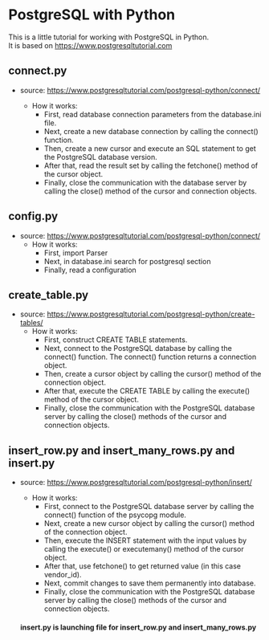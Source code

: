 # PostgreSQL with Python
This is a little tutorial for working with PostgreSQL in Python. \
It is based on https://www.postgresqltutorial.com 

## connect.py
 - source: https://www.postgresqltutorial.com/postgresql-python/connect/ 
    
   - How it works:
     - First, read database connection parameters from the database.ini file. 
     - Next, create a new database connection by calling the connect() function. 
     - Then, create a new cursor and execute an SQL statement to get the PostgreSQL database version. 
     - After that, read the result set by calling the  fetchone() method of the cursor object. 
     - Finally, close the communication with the database server by calling the close() method of the cursor and connection objects.

## config.py
 - source: https://www.postgresqltutorial.com/postgresql-python/connect/ 
   - How it works:
     - First, import Parser
     - Next, in database.ini search for postgresql section
     - Finally, read a configuration

## create_table.py
 - source: https://www.postgresqltutorial.com/postgresql-python/create-tables/ 
   - How it works:
     - First, construct CREATE TABLE statements. 
     - Next, connect to the PostgreSQL database by calling the connect() function. The connect() function returns a connection object. 
     - Then, create a cursor object by calling the cursor() method of the connection object. 
     - After that, execute the CREATE TABLE by calling the execute() method of the cursor object. 
     - Finally, close the communication with the PostgreSQL database server by calling the close() methods of the cursor and connection objects.
 
## insert_row.py and insert_many_rows.py and insert.py
 - source: https://www.postgresqltutorial.com/postgresql-python/insert/ 
   - How it works:
     - First, connect to the PostgreSQL database server by calling the connect() function of the psycopg module. 
     - Next, create a new cursor object by calling the cursor() method of the connection object. 
     - Then, execute the INSERT statement with the input values by calling the execute() or executemany() method of the cursor object. 
     - After that, use fetchone() to get returned value (in this case vendor_id). 
     - Next, commit changes to save them permanently into database.
     - Finally, close the communication with the PostgreSQL database server by calling the close() methods of the cursor and connection objects.
          
   #### insert.py is launching file for insert_row.py and insert_many_rows.py
